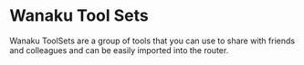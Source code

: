 # Wanaku Tool Sets

Wanaku ToolSets are a group of tools that you can use to share with friends and colleagues and
can be easily imported into the router.



